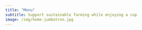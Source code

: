 ```yaml
---
title: "Menu"
subtitle: Support sustainable farming while enjoying a cup
image: /img/home-jumbotron.jpg
---
```


